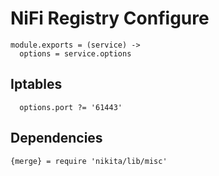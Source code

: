 
# NiFi Registry Configure

    module.exports = (service) ->
      options = service.options

## Iptables

      options.port ?= '61443'

## Dependencies

    {merge} = require 'nikita/lib/misc'

[nifi-properties]:https://nifi.apache.org/docs/nifi-docs/html/administration-guide.html#cluster-node-properties
